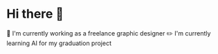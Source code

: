 # Hi there 👋 


🎨 I'm currently working as a freelance graphic designer
✏️ I'm currently learning AI for my graduation project
